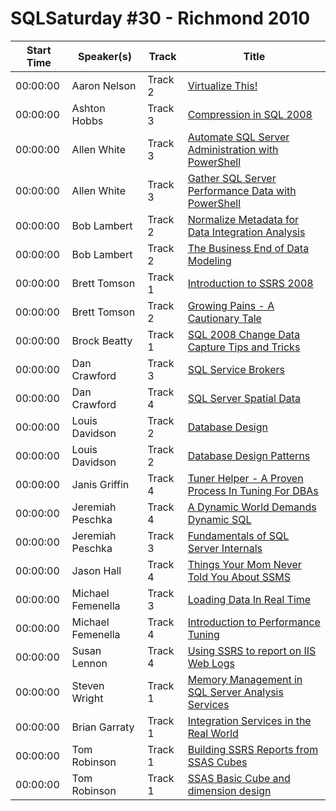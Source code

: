 # SQLSaturday #30 - Richmond 2010
Start Time|Speaker(s)|Track|Title
---|---|---|---
00:00:00|Aaron Nelson|Track 2|[Virtualize This!](28396.md)
00:00:00|Ashton Hobbs|Track 3|[Compression in SQL 2008](28882.md)
00:00:00|Allen White|Track 3|[Automate SQL Server Administration with PowerShell](28903.md)
00:00:00|Allen White|Track 3|[Gather SQL Server Performance Data with PowerShell](28904.md)
00:00:00|Bob Lambert|Track 2|[Normalize Metadata for Data Integration Analysis](29111.md)
00:00:00|Bob Lambert|Track 2|[The Business End of Data Modeling](29112.md)
00:00:00|Brett Tomson|Track 1|[Introduction to SSRS 2008](29250.md)
00:00:00|Brett Tomson|Track 2|[Growing Pains - A Cautionary Tale](29251.md)
00:00:00|Brock Beatty|Track 1|[SQL 2008 Change Data Capture Tips and Tricks](29292.md)
00:00:00|Dan Crawford|Track 3|[SQL Service Brokers](29847.md)
00:00:00|Dan Crawford|Track 4|[SQL Server Spatial Data](29848.md)
00:00:00|Louis Davidson|Track 2|[Database Design](30001.md)
00:00:00|Louis Davidson|Track 2|[Database Design Patterns](30002.md)
00:00:00|Janis Griffin|Track 4|[Tuner Helper - A Proven Process In Tuning For DBAs](30444.md)
00:00:00|Jeremiah Peschka|Track 4|[A Dynamic World Demands Dynamic SQL](30760.md)
00:00:00|Jeremiah Peschka|Track 3|[Fundamentals of SQL Server Internals](30762.md)
00:00:00|Jason Hall|Track 4|[Things Your Mom Never Told You About SSMS](30825.md)
00:00:00|Michael Femenella|Track 3|[Loading Data In Real Time](31896.md)
00:00:00|Michael Femenella|Track 4|[Introduction to Performance Tuning](31897.md)
00:00:00|Susan Lennon|Track 4|[Using SSRS to report on IIS Web Logs](33275.md)
00:00:00|Steven Wright|Track 1|[Memory Management in SQL Server Analysis Services](33306.md)
00:00:00|Brian Garraty|Track 1|[Integration Services in the Real World](33374.md)
00:00:00|Tom Robinson|Track 1|[Building SSRS Reports from SSAS Cubes](33784.md)
00:00:00|Tom Robinson|Track 1|[SSAS Basic Cube and dimension design](33785.md)
